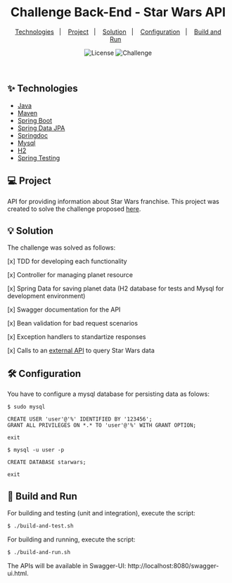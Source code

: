 <h1 align="center">
  Challenge Back-End - Star Wars API
</h1>

<p align="center">
  <a href="#-technologies">Technologies</a>&nbsp;&nbsp;&nbsp;|&nbsp;&nbsp;&nbsp;
  <a href="#-project">Project</a>&nbsp;&nbsp;&nbsp;|&nbsp;&nbsp;&nbsp;
  <a href="#-solution">Solution</a>&nbsp;&nbsp;&nbsp;|&nbsp;&nbsp;&nbsp;
  <a href="#-configuration">Configuration</a>&nbsp;&nbsp;&nbsp;|&nbsp;&nbsp;&nbsp;
  <a href="#-build-and-run">Build and Run</a>&nbsp;&nbsp;&nbsp;
</p>

<p align="center">
  <img alt="License" src="https://img.shields.io/static/v1?label=License&message=MIT&color=8257E5&labelColor=000000">
  <img src="https://img.shields.io/static/v1?label=Tag&message=Challenge&color=8257E5&labelColor=000000" alt="Challenge" />
</p>

<br>

## ✨ Technologies

- [Java](https://www.oracle.com/java/technologies/downloads/)
- [Maven](https://maven.apache.org/download.cgi)
- [Spring Boot](https://spring.io/projects/spring-boot)
- [Spring Data JPA](https://spring.io/projects/spring-data-jpa)
- [Springdoc](https://github.com/springdoc/springdoc-openapi)
- [Mysql](https://dev.mysql.com/downloads/mysql/)
- [H2](https://www.h2database.com/html/main.html)
- [Spring Testing](https://docs.spring.io/spring-framework/docs/current/reference/html/testing.html#testing-introduction)

## 💻 Project

API for providing information about Star Wars franchise.
This project was created to solve the challenge proposed [here](https://github.com/AmeDigital/challenge-back-end-hit).

## 💡 Solution

The challenge was solved as follows:

[x] TDD for developing each functionality

[x] Controller for managing planet resource

[x] Spring Data for saving planet data (H2 database for tests and Mysql for development environment)

[x] Swagger documentation for the API

[x] Bean validation for bad request scenarios

[x] Exception handlers to standartize responses

[x] Calls to an [external API](https://swapi.co/) to query Star Wars data

## 🛠️ Configuration

You have to configure a mysql database for persisting data as folows:

```
$ sudo mysql

CREATE USER 'user'@'%' IDENTIFIED BY '123456';
GRANT ALL PRIVILEGES ON *.* TO 'user'@'%' WITH GRANT OPTION;

exit

$ mysql -u user -p

CREATE DATABASE starwars;

exit
```

## 🚀 Build and Run

For building and testing (unit and integration), execute the script:

```sh
$ ./build-and-test.sh
```

For building and running, execute the script:

```sh
$ ./build-and-run.sh
```

The APIs will be available in Swagger-UI: http://localhost:8080/swagger-ui.html.
